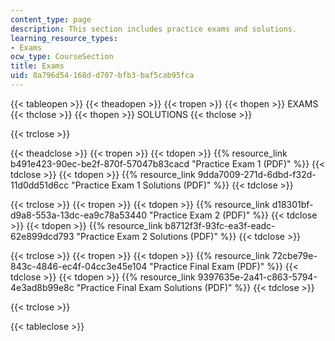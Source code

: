 ```yaml
---
content_type: page
description: This section includes practice exams and solutions.
learning_resource_types:
- Exams
ocw_type: CourseSection
title: Exams
uid: 8a796d54-168d-d707-bfb3-baf5cab95fca
---
```


{{< tableopen >}}
{{< theadopen >}}
{{< tropen >}}
{{< thopen >}}
EXAMS
{{< thclose >}}
{{< thopen >}}
SOLUTIONS
{{< thclose >}}

{{< trclose >}}

{{< theadclose >}}
{{< tropen >}}
{{< tdopen >}}
{{% resource_link b491e423-90ec-be2f-870f-57047b83cacd "Practice Exam 1 (PDF)" %}}
{{< tdclose >}}
{{< tdopen >}}
{{% resource_link 9dda7009-271d-6dbd-f32d-11d0dd51d6cc "Practice Exam 1 Solutions (PDF)" %}}
{{< tdclose >}}

{{< trclose >}}
{{< tropen >}}
{{< tdopen >}}
{{% resource_link d18301bf-d9a8-553a-13dc-ea9c78a53440 "Practice Exam 2 (PDF)" %}}
{{< tdclose >}}
{{< tdopen >}}
{{% resource_link b8712f3f-93fc-ea3f-eadc-62e899dcd793 "Practice Exam 2 Solutions (PDF)" %}}
{{< tdclose >}}

{{< trclose >}}
{{< tropen >}}
{{< tdopen >}}
{{% resource_link 72cbe79e-843c-4846-ec4f-04cc3e45e104 "Practice Final Exam (PDF)" %}}
{{< tdclose >}}
{{< tdopen >}}
{{% resource_link 9397635e-2a41-c863-5794-4e3ad8b99e8c "Practice Final Exam Solutions (PDF)" %}}
{{< tdclose >}}

{{< trclose >}}

{{< tableclose >}}